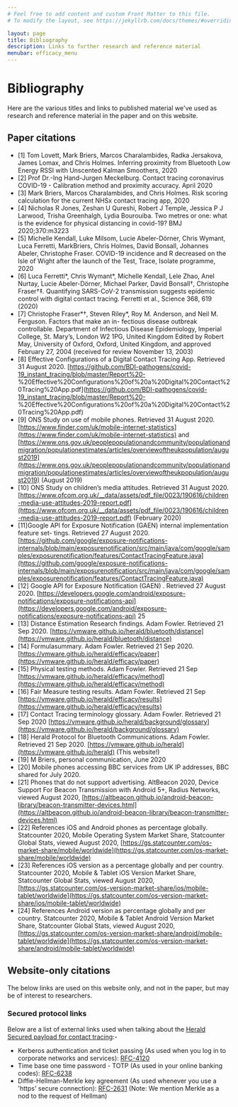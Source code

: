 ```yaml
---
# Feel free to add content and custom Front Matter to this file.
# To modify the layout, see https://jekyllrb.com/docs/themes/#overriding-theme-defaults

layout: page
title: Bibliography
description: Links to further research and reference material
menubar: efficacy_menu
---
```


# Bibliography

Here are the various titles and links to published material we've used as research
and reference material in the paper and on this website.

## Paper citations

- <a id="a-1" />[1] Tom Lovett, Mark Briers, Marcos Charalambides, Radka Jersakova, James Lomax, and Chris Holmes. Inferring proximity from Bluetooth Low Energy RSSI with Unscented Kalman Smoothers, 2020
- <a id="a-2" />[2] Prof Dr.-Ing Hand-Jurgen Meckelburg. Contact tracing coronavirus COVID-19 - Calibration method and proximity accuracy. April 2020
- <a id="a-3" />[3] Mark Briers, Marcos Charalambides, and Chris Holmes. Risk scoring calculation for the current NHSx contact tracing app, 2020
- <a id="a-4" />[4] Nicholas R Jones, Zeshan U Qureshi, Robert J Temple, Jessica P J Larwood, Trisha Greenhalgh, Lydia Bourouiba. Two metres or one: what is the evidence for physical distancing in covid-19? BMJ 2020;370:m3223
- <a id="a-5" />[5] Michelle Kendall, Luke Milsom, Lucie Abeler-Dörner, Chris Wymant, Luca Ferretti, MarkBriers, Chris Holmes, David Bonsall, Johannes Abeler, Christophe Fraser. COVID-19 incidence and R decreased on the Isle of Wight after the launch of the Test, Trace, Isolate programme, 2020
- <a id="a-6" />[6] Luca Ferretti*, Chris Wymant*, Michelle Kendall, Lele Zhao, Anel Nurtay, Lucie Abeler-Dörner, Michael Parker, David Bonsall†, Christophe Fraser†‡. Quantifying SARS-CoV-2 transmission suggests epidemic control with digital contact tracing. Ferretti et al., Science 368, 619 (2020)
- <a id="a-7" />[7] Christophe Fraser*†, Steven Riley*, Roy M. Anderson, and Neil M. Ferguson. Factors that make an in- fectious disease outbreak controllable. Department of Infectious Disease Epidemiology, Imperial College, St. Mary’s, London W2 1PG, United Kingdom Edited by Robert May, University of Oxford, Oxford, United Kingdom, and approved February 27, 2004 (received for review November 13, 2003)
- <a id="a-8" />[8] Effective Configurations of a Digital Contact Tracing App. Retrieved 31 August 2020. [https://github.com/BDI-pathogens/covid-19_instant_tracing/blob/master/Report%20- %20Effective%20Configurations%20of%20a%20Digital%20Contact%20Tracing%20App.pdf](https://github.com/BDI-pathogens/covid-19_instant_tracing/blob/master/Report%20- %20Effective%20Configurations%20of%20a%20Digital%20Contact%20Tracing%20App.pdf)
- <a id="a-9" />[9] ONS Study on use of mobile phones. Retrieved 31 August 2020. [https://www.finder.com/uk/mobile-internet-statistics](https://www.finder.com/uk/mobile-internet-statistics) and [https://www.ons.gov.uk/peoplepopulationandcommunity/populationandmigration/populationestimates/articles/overviewoftheukpopulation/august2019](https://www.ons.gov.uk/peoplepopulationandcommunity/populationandmigration/populationestimates/articles/overviewoftheukpopulation/august2019) (August 2019)
- <a id="a-10" />[10] ONS Study on children’s media attitudes. Retrieved 31 August 2020. [https://www.ofcom.org.uk/__data/assets/pdf_file/0023/190616/children-media-use-attitudes-2019-report.pdf](https://www.ofcom.org.uk/__data/assets/pdf_file/0023/190616/children-media-use-attitudes-2019-report.pdf) (February 2020)
- <a id="a-11" />[11]Google API for Exposure Notification (GAEN) internal implementation feature set-
tings. Retrieved 27 August 2020. [https://github.com/google/exposure-notifications-internals/blob/main/exposurenotification/src/main/java/com/google/samples/exposurenotification/features/ContactTracingFeature.java](https://github.com/google/exposure-notifications-internals/blob/main/exposurenotification/src/main/java/com/google/samples/exposurenotification/features/ContactTracingFeature.java)
- <a id="a-12" />[12] Google API for Exposure Notification (GAEN) . Retrieved 27 August 2020. [https://developers.google.com/android/exposure-notifications/exposure-notifications-api](https://developers.google.com/android/exposure-notifications/exposure-notifications-api)
25
- <a id="a-13" />[13] Distance Estimation Research findings. Adam Fowler. Retrieved 21 Sep 2020. [https://vmware.github.io/herald/bluetooth/distance](https://vmware.github.io/herald/bluetooth/distance)
- <a id="a-14" />[14] Formulasummary. Adam Fowler. Retrieved 21 Sep 2020. [https://vmware.github.io/herald/efficacy/paper](https://vmware.github.io/herald/efficacy/paper)
- <a id="a-15" />[15] Physical testing methods. Adam Fowler. Retrieved 21 Sep [https://vmware.github.io/herald/efficacy/method](https://vmware.github.io/herald/efficacy/method)
- <a id="a-16" />[16] Fair Measure testing results. Adam Fowler. Retrieved 21 Sep [https://vmware.github.io/herald/efficacy/results](https://vmware.github.io/herald/efficacy/results)
- <a id="a-17" />[17] Contact Tracing terminology glossary. Adam Fowler. Retrieved 21 Sep 2020 [https://vmware.github.io/herald/background/glossary](https://vmware.github.io/herald/background/glossary)
- <a id="a-18" />[18] Herald Protocol for Bluetooth Communications. Adam Fowler. Retrieved 21 Sep 2020. [https://vmware.github.io/herald](https://vmware.github.io/herald) (This website!)
- <a id="a-19" />[19] M Briers, personal communication, June 2020
- <a id="a-20" />[20] Mobile phones accessing BBC services from UK IP addresses, BBC shared for July 2020.
- <a id="a-21" />[21] Phones that do not support advertising. AltBeacon 2020, Device Support For Beacon Transmission with Android 5+, Radius Networks, viewed August 2020, [https://altbeacon.github.io/android-beacon-library/beacon-transmitter-devices.html](https://altbeacon.github.io/android-beacon-library/beacon-transmitter-devices.html)
- <a id="a-22" />[22] References iOS and Android phones as percentage globally. Statcounter 2020, Mobile Operating System Market Share, Statcounter Global Stats, viewed August 2020, [https://gs.statcounter.com/os-market-share/mobile/worldwide](https://gs.statcounter.com/os-market-share/mobile/worldwide)
- <a id="a-23" />[23] References iOS version as a percentage globally and per country. Statcounter 2020, Mobile & Tablet iOS Version Market Share, Statcounter Global Stats, viewed August 2020, [https://gs.statcounter.com/os-version-market-share/ios/mobile-tablet/worldwide](https://gs.statcounter.com/os-version-market-share/ios/mobile-tablet/worldwide)
- <a id="a-24" />[24] References Android version as percentage globally and per country. Statcounter 2020, Mobile & Tablet Android Version Market Share, Statcounter Global Stats, viewed August 2020, [https://gs.statcounter.com/os-version-market-share/android/mobile-tablet/worldwide](https://gs.statcounter.com/os-version-market-share/android/mobile-tablet/worldwide)

## Website-only citations

The below links are used on this website only, and not in the paper, but may be of interest to researchers.

### Secured protocol links

Below are a list of external links used when talking about the [Herald Secured payload for contact tracing](/payload/secured):-

- Kerberos authentication and ticket passing (As used when you log in to corporate networks and services): [RFC-4120](https://tools.ietf.org/html/rfc4120)
- Time base one time password - TOTP (As used in your online banking codes): [RFC-6238](https://tools.ietf.org/html/rfc6238)
- Diffie-Hellman-Merkle key agreement (As used whenever you use a 'https' secure connection): [RFC-2631](https://tools.ietf.org/html/rfc2631) (Note: We mention Merkle as a nod to the request of Hellman)


